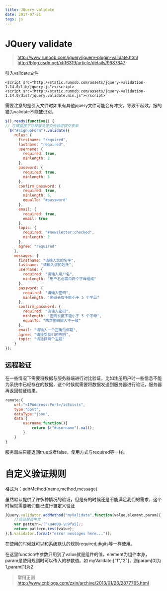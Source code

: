 ```yaml
---
title: JQuery validate
date: 2017-07-21
tags: js
---
```

# JQuery validate

> http://www.runoob.com/jquery/jquery-plugin-validate.html
> http://blog.csdn.net/xh16319/article/details/9987847

引入validate文件
```
<script src="http://static.runoob.com/assets/jquery-validation-1.14.0/lib/jquery.js"></script>
<script src="http://static.runoob.com/assets/jquery-validation-1.14.0/dist/jquery.validate.min.js"></script>
```
需要注意的是引入文件时如果有其他jquery文件可能会有冲突，导致不起效，报的错为validate不能被识别。

```javascript
$().ready(function() {
// 在键盘按下并释放及提交后验证提交表单
  $("#signupForm").validate({
    rules: {
      firstname: "required",
      lastname: "required",
      username: {
        required: true,
        minlength: 2
      },
      password: {
        required: true,
        minlength: 5
      },
      confirm_password: {
        required: true,
        minlength: 5,
        equalTo: "#password"
      },
      email: {
        required: true,
        email: true
      },
      topic: {
        required: "#newsletter:checked",
        minlength: 2
      },
      agree: "required"
    },
    messages: {
      firstname: "请输入您的名字",
      lastname: "请输入您的姓氏",
      username: {
        required: "请输入用户名",
        minlength: "用户名必需由两个字母组成"
      },
      password: {
        required: "请输入密码",
        minlength: "密码长度不能小于 5 个字母"
      },
      confirm_password: {
        required: "请输入密码",
        minlength: "密码长度不能小于 5 个字母",
        equalTo: "两次密码输入不一致"
      },
      email: "请输入一个正确的邮箱",
      agree: "请接受我们的声明",
      topic: "请选择两个主题"
    }
});
```
## 远程验证
在一些情况下需要将数据与服务器端进行对比验证，比如注册用户时一些信息不能为系统中已经存在的数据，这个时候就需要将数据发送到服务器进行验证，服务器再返回验证结果。
```js
remote:{
	url:"<IPAddress:Port>/isExists",
    type:"post",
    dataType:"json",
    data:{
    	username:function(){
        	return $("#username").val();
        }
    }
}
```
服务器端只能返回true或者false。使用方式与required等一样。


# 自定义验证规则
格式为：addMethod(name,method,message)

虽然默认提供了许多种情况的验证，但是有的时候还是不能满足我们的需求，这个时候就需要我们自己进行自定义验证
```js
JQuery.validator.addMethod("myValidate",function(value,element,param){
	//验证是否中文
	var pattern=/[^\u4e00-\u9fa5]/;
	return pattern.test(value);
},$.validator.format("error messages here..."));
```
在使用的时候就可以和系统默认的规则required,digits等一样使用。

在这里function中参数只用到了value就是组件的值，element为组件本身，param是使用规则时可以传入的参数值。如 myValidate:["1","2"]，则param[0]为1,param[1]为2

> 常用正则 http://www.cnblogs.com/zxin/archive/2013/01/26/2877765.html